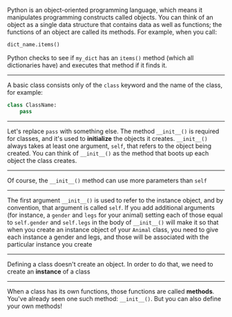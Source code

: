 Python is an object-oriented programming language, which means it manipulates programming constructs called objects.
You can think of an object as a single data structure that contains data as well as functions; the functions of an object are called its methods.
For example, when you call:
```python
dict_name.items()
```
Python checks to see if `my_dict` has an `items()` method (which all dictionaries have) and executes that method if it finds it.

---

A basic class consists only of the `class` keyword and the name of the class, for example:
```python
class ClassName:
    pass
```

---

Let's replace `pass` with something else.
The method `__init__()` is required for classes, and it's used to __initialize__ the objects it creates.
`__init__()` always takes at least one argument, `self`, that refers to the object being created.
You can think of `__init__()` as the method that boots up each object the class creates.

---

Of course, the `__init__()` method can use more parameters than `self`

---

The first argument `__init__()` is used to refer to the instance object, and by convention, that argument is called `self`.
If you add additional arguments (for instance, a `gender` and `legs` for your animal) setting each of those equal to `self.gender` and `self.legs` in the body of `__init__()` will make it so that when you create an instance object of your `Animal` class, you need to give each instance a gender and legs, and those will be associated with the particular instance you create

---

Defining a class doesn't create an object.
In order to do that, we need to create an __instance__ of a class

---

When a class has its own functions, those functions are called __methods__. You've already seen one such method: `__init__()`.
But you can also define your own methods!
